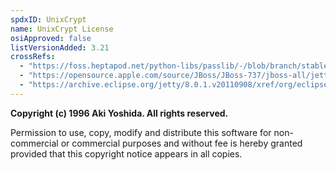```yaml
---
spdxID: UnixCrypt
name: UnixCrypt License
osiApproved: false
listVersionAdded: 3.21
crossRefs: 
  - "https://foss.heptapod.net/python-libs/passlib/-/blob/branch/stable/LICENSE#L70"
  - "https://opensource.apple.com/source/JBoss/JBoss-737/jboss-all/jetty/src/main/org/mortbay/util/UnixCrypt.java.auto.html"
  - "https://archive.eclipse.org/jetty/8.0.1.v20110908/xref/org/eclipse/jetty/http/security/UnixCrypt.html"
---
```


**Copyright (c) 1996 Aki Yoshida. All rights reserved.**

Permission to use, copy, modify and distribute this software for non-commercial or commercial purposes and without fee is hereby granted provided that this copyright notice appears in all copies.
